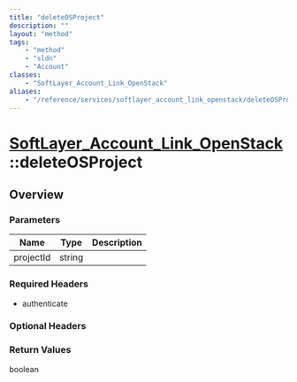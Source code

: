 ```yaml
---
title: "deleteOSProject"
description: ""
layout: "method"
tags:
    - "method"
    - "sldn"
    - "Account"
classes:
    - "SoftLayer_Account_Link_OpenStack"
aliases:
    - "/reference/services/softlayer_account_link_openstack/deleteOSProject"
---
```

# [SoftLayer_Account_Link_OpenStack](/reference/services/SoftLayer_Account_Link_OpenStack)::deleteOSProject




## Overview 


### Parameters 
|Name | Type | Description |
| --- | --- | --- |
|projectId| string| |


### Required Headers
* authenticate

### Optional Headers

### Return Values
boolean

